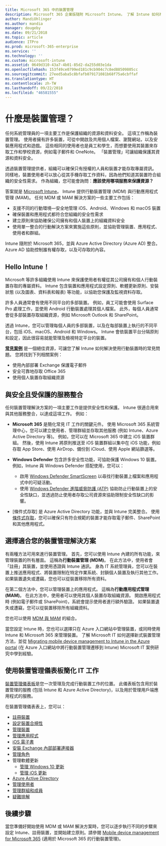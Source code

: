 ```yaml
---
title: Microsoft 365 中的裝置管理
description: Microsoft 365 企業版隨附 Microsoft Intune。 了解 Intune 如何為您的組織提供行動裝置管理與行動應用程式管理，包括常見案例，以及使用 Intune 在您的環境中部署 Microsoft 365。
author: MandiOhlinger
ms.author: mandia
manager: dougeby
ms.date: 09/21/2018
ms.topic: article
audience: ITPro
ms.prod: microsoft-365-enterprise
ms.service: ''
ms.technology: ''
ms.custom: microsoft-intune
ms.assetid: 0649d310-43a7-4b01-85d2-da255d03e1da
ms.openlocfilehash: 153f49ce0799ed181c9cb904c7c8ed88509805cc
ms.sourcegitcommit: 27eed5aba5c8bfafb079171081b68f75a6cbffaf
ms.translationtype: HT
ms.contentlocale: zh-TW
ms.lasthandoff: 09/22/2018
ms.locfileid: "46581555"
---
```

# <a name="what-is-device-management"></a>什麼是裝置管理？ 

任何系統管理員的一項主要工作是保護組織的資源和資料安全。 這項工作稱為裝置管理。 使用者擁有許多裝置，可從中開啟及共用個人檔案、瀏覽網站，以及安裝應用程式和遊戲。 這些相同的使用者也是員工和學生，而想要使用其裝置來存取工作和學校資源，例如電子郵件和 OneNote。 「裝置管理」可讓組織保護其資源和資料安全。 

透過裝置管理提供者，組織可以確保只有授權的人員和裝置才能存取專屬資訊。 同樣地，裝置使用者可以放心從其手機存取工作資料，因為他們知道其裝置符合組織的安全性需求。 作為組織，您可能會詢問：**應該使用哪項服務來保護資源？**

答案就是 [Microsoft Intune](https://docs.microsoft.com/intune/introduction-intune)。 Intune 提供行動裝置管理 (MDM) 與行動應用程式管理 (MAM)。 任何 MDM 或 MAM 解決方案的一些主要工作包括：

- 支援不同的行動環境&mdash;安全地管理 iOS、Android、Windows 和 macOS 裝置
- 確保裝置和應用程式都符合您組織的安全性需求
- 建立原則來協助確保公司擁有和個人裝置上的組織資料安全
- 使用單一整合的行動解決方案來實施這些原則，並協助管理裝置、應用程式、使用者和群組。

Intune 隨附於 Microsoft 365，並與 Azure Active Directory (Azure AD) 整合。 Azure AD 協助控制誰有權存取，以及可存取的內容。

## <a name="hello-intune"></a>Hello Intune！
Microsoft 等許多組織使用 Intune 來保護使用者有權從其公司擁有和個人行動裝置存取的專屬資料。 Intune 包含裝置和應用程式設定原則、軟體更新原則、安裝狀態 (以及圖表、資料表和報表) 等功能，以協助您保護及監視資料存取。

許多人員通常會有使用不同平台的多部裝置。 例如，員工可能會使用 Surface Pro 處理工作，並使用 Android 行動裝置處理其個人檔案。 此外，每個人員通常會從多部裝置存取組織資源，例如 Microsoft Outlook 和 SharePoint。

透過 Intune，您可以管理每個人員的多部裝置，以及在每部裝置上執行的不同平台，包括 iOS、macOS、Android 和 Windows。 Intune 會依裝置平台分隔原則和設定，因此很容易就能管理及檢視特定平台的裝置。

**[常見案例](https://docs.microsoft.com/intune/common-scenarios)** 是一個絕佳資源，可讓您了解 Intune 如何解決使用行動裝置時的常見問題。 您將找到下列相關案例：  
- 使用內部部署 Exchange 保護電子郵件
- 安全可靠地存取 Office 365
- 使用個人裝置存取組織資源

## <a name="integration-with-secure-and-protect-services"></a>與安全且受保護的服務整合
任何裝置管理解決方案的一項主要工作是提供安全性和保護。 Intune 很適合用來與其他服務整合，以達成這項工作。 例如：

- **Microsoft 365** 是簡化常見 IT 工作的關鍵元件。 使用 Microsoft 365 系統管理中心，您可以建立使用者、管理群組並存取其他服務 (例如 Intune、Azure Active Directory 等)。 例如，您可以在 Microsoft 365 中建立 iOS 裝置群組。 然後，使用 Intune 將原則推送至 iOS 裝置群組以集中在 iOS 功能，例如存取 App Store、使用 AirDrop、備份到 iCloud、使用 Apple 網站篩選等。

- **Windows Defender** 包含許多安全性功能，可協助保護 Windows 10 裝置。 例如，Intune 與 Windows Defender 搭配使用，您可以： 

    - 啟用 [Windows Defender SmartScreen](https://docs.microsoft.com/intune/endpoint-protection-windows-10) 以尋找行動裝置上檔案和應用程式中的可疑活動。 
    - 使用 [Windows Defender 進階威脅防護 (ATP)](https://docs.microsoft.com/intune/advanced-threat-protection) 協助防止行動裝置上的安全性缺口，並透過防止使用者存取公司資源來協助限制安全性缺口的影響。

- [條件式存取] 是 Azure Active Directory 功能，並與 Intune 完美整合。 使用[條件式存取](https://docs.microsoft.com/intune/conditional-access)，您可以確保只有符合規範的裝置才能存取電子郵件、SharePoint 和其他應用程式。 

## <a name="choose-the-device-management-solution-thats-right-for-you"></a>選擇適合您的裝置管理解決方案

有兩種方法可用來進行裝置管理。 首先，您可以使用 Intune 內建的所有功能，來管理裝置的所有層面。 這稱為**行動裝置管理 (MDM)**。 在此方法中，使用者會「註冊」其裝置，並使用憑證與 Intune 通訊。 身為 IT 系統管理員，您可以在裝置上推送應用程式、將裝置限制在特定作業系統、封鎖個人裝置及執行其他工作。 如果裝置遺失或遭竊，您也可以從裝置移除所有資料。 

在第二個方法中，您可以管理裝置上的應用程式。 這稱為**行動應用程式管理 (MAM)**。 在此方法中，使用者可以使用其個人裝置存取組織資源。 開啟應用程式時 (例如電子郵件或 SharePoint)，系統會提示使用者進行額外驗證。 如果裝置遺失或遭竊，您可以從裝置移除所有組織資料。 

您也可以使用 [MDM 與 MAM](https://docs.microsoft.com/intune/byod-technology-decisions) 的組合。

當您設定 Intune 時，您也可以選擇只在 Azure 入口網站中管理裝置，或同時使用 Intune 和 Microsoft 365 來管理裝置。 了解 Microsoft IT 如何選擇新式裝置管理方法，並從 [Migrating mobile device management to Intune in the Azure portal](https://www.microsoft.com/itshowcase/Article/Content/1042/Migrating-mobile-device-management-to-Intune-in-the-Azure-portal) (在 Azure 入口網站中將行動裝置管理遷移到 Intune) Microsoft IT 案例研究中學到經驗。 

## <a name="simplify-it-tasks-using-the-device-management-dashboard"></a>使用裝置管理儀表板簡化 IT 工作

[裝置管理儀表板](https://devicemanagement.portal.azure.com/)是您一次管理及完成行動裝置工作的位置。 此儀表板包含用於裝置管理的服務 (包括 Intune 和 Azure Active Directory)，以及用於管理用戶端應用程式的服務。 

在裝置管理儀表表上，您可以：

- [註冊裝置](https://docs.microsoft.com/intune/device-enrollment)
- [設定裝置合規性](https://docs.microsoft.com/intune/device-compliance-get-started)
- [管理裝置](https://docs.microsoft.com/intune/device-management)
- [管理應用程式](https://docs.microsoft.com/intune/app-management)  
- [iOS 電子書](https://docs.microsoft.com/intune/vpp-ebooks-ios)  
- [安裝 Exchange 內部部署連接器](https://docs.microsoft.com/intune/exchange-connector-install)  
- [管理角色](https://docs.microsoft.com/intune/role-based-access-control)  
- 管理軟體更新
  - [管理 Windows 10 更新](https://docs.microsoft.com/intune/windows-update-for-business-configure)  
  - [管理 iOS 更新](https://docs.microsoft.com/intune/software-updates-ios)  
- [Azure Active Directory](https://docs.microsoft.com/azure/active-directory)  
- [管理使用者](https://docs.microsoft.com/azure/active-directory/fundamentals/add-users-azure-active-directory)
- [管理群組和成員](https://docs.microsoft.com/azure/active-directory/fundamentals/active-directory-manage-groups)
- [疑難排解](https://docs.microsoft.com/intune/help-desk-operators)

## <a name="next-step"></a>後續步驟
當您準備好開始使用 MDM 或 MAM 解決方案時，您可以逐步執行不同的步驟來設定 Intune、註冊裝置，並開始建立原則。請參閱 [Mobile device management for Microsoft 365](https://docs.microsoft.com/microsoft-365/enterprise/mobility-infrastructure) (適用於 Microsoft 365 的行動裝置管理)。 
